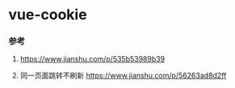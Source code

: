 # vue-cookie



### 参考

1.  https://www.jianshu.com/p/535b53989b39 

2. 同一页面跳转不刷新 https://www.jianshu.com/p/56263ad8d2ff 

   

